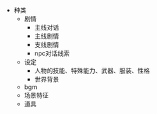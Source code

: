 - 种类
	- 剧情
		- 主线对话
		- 主线剧情
		- 支线剧情
		- npc对话线索
	- 设定
		- 人物的技能、特殊能力、武器、服装、性格
		- 世界背景
	- bgm
	- 场景特征
	- 道具